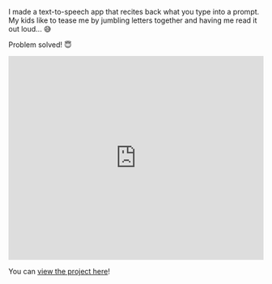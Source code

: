 I made a text-to-speech app that recites back what you type into a prompt. My kids like to tease me by jumbling letters together and having me read it out loud... 😅

Problem solved! 😇

<iframe src="https://scratch.mit.edu/projects/911180862/embed" allowtransparency="true" width="100%" height="402" frameborder="0" scrolling="no" allowfullscreen></iframe>

You can [view the project here](https://scratch.mit.edu/projects/911180862)!
